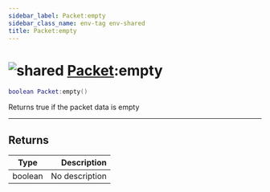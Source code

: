 ```yaml
---
sidebar_label: Packet:empty
sidebar_class_name: env-tag env-shared
title: Packet:empty
---
```


# <img src='/img/wiki/shared.png' alt='shared' classname='env-tag' /> [Packet](../packet/README.md):empty

```lua
boolean Packet:empty()
```

Returns true if the packet data is empty<br/>

-----------------
## Returns

| Type   | Description |
| ------ | ----------: |
| boolean | No description |

